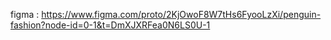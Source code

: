 figma : https://www.figma.com/proto/2KjOwoF8W7tHs6FyooLzXi/penguin-fashion?node-id=0-1&t=DmXJXRFea0N6LS0U-1
